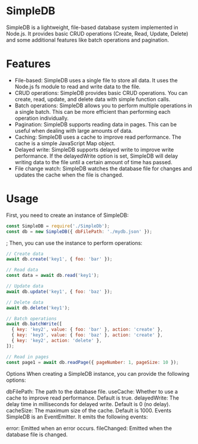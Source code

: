 # SimpleDB
SimpleDB is a lightweight, file-based database system implemented in Node.js. It provides basic CRUD operations (Create, Read, Update, Delete) and some additional features like batch operations and pagination.

# Features
* File-based: SimpleDB uses a single file to store all data. It uses the Node.js fs module to read and write data to the file.
* CRUD operations: SimpleDB provides basic CRUD operations. You can create, read, update, and delete data with simple function calls.
* Batch operations: SimpleDB allows you to perform multiple operations in a single batch. This can be more efficient than performing each operation individually.
* Pagination: SimpleDB supports reading data in pages. This can be
 useful when dealing with large amounts of data.
* Caching: SimpleDB uses a cache to improve read performance. The cache is a simple JavaScript Map object.
* Delayed write: SimpleDB supports delayed write to improve write performance. If the delayedWrite option is set, SimpleDB will delay writing data to the file until a certain amount of time has passed.
* File change watch: SimpleDB watches the database file for changes and updates the cache when the file is changed.
# Usage
First, you need to create an instance of SimpleDB:
```js
const SimpleDB = require('./SimpleDb');
const db = new SimpleDB({ dbFilePath: './mydb.json' });
```
;
Then, you can use the instance to perform operations:
```js
// Create data
await db.create('key1', { foo: 'bar' });

// Read data
const data = await db.read('key1');

// Update data
await db.update('key1', { foo: 'baz' });

// Delete data
await db.delete('key1');

// Batch operations
await db.batchWrite([
  { key: 'key2', value: { foo: 'bar' }, action: 'create' },
  { key: 'key3', value: { foo: 'baz' }, action: 'create' },
  { key: 'key2', action: 'delete' },
]);

// Read in pages
const page1 = await db.readPage({ pageNumber: 1, pageSize: 10 });
```
Options
When creating a SimpleDB instance, you can provide the following options:

dbFilePath: The path to the database file.
useCache: Whether to use a cache to improve read performance. Default is true.
delayedWrite: The delay time in milliseconds for delayed write. Default is 0 (no delay).
cacheSize: The maximum size of the cache. Default is 1000.
Events
SimpleDB is an EventEmitter. It emits the following events:

error: Emitted when an error occurs.
fileChanged: Emitted when the database file is changed.